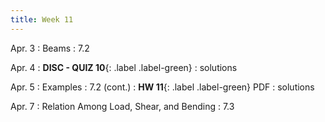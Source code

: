 ```yaml
---
title: Week 11 
---
```

Apr. 3
: Beams
  : 7.2

Apr. 4
: **DISC - QUIZ 10**{: .label .label-green} 
  : solutions

Apr. 5
: Examples
  : 7.2 (cont.)
: **HW 11**{: .label .label-green} PDF
  : solutions

Apr. 7
: Relation Among Load, Shear, and Bending
  : 7.3

